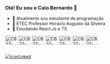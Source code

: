 ### Olá! Eu sou o Caio Bernardo 👋

- 🔭 Atualmente sou estudante de programação
- 🏫 ETEC Professor Horácio Augusto da Silveira
- 🌱 Estudando React.Js e TS

<div>
  <img align="center" alt="CB27-HTML" src="https://cdn.jsdelivr.net/gh/devicons/devicon@latest/icons/html5/html5-original.svg" height="30" width="40"/>
  <img align="center" alt="CB27-CSS" src="https://cdn.jsdelivr.net/gh/devicons/devicon@latest/icons/css3/css3-original.svg" height="30" width="40"/>
  <img align="center" alt="CB27-JS" src="https://cdn.jsdelivr.net/gh/devicons/devicon@latest/icons/javascript/javascript-original.svg" height="30" width="40"/>
  <img align="center" alt="CB27-REACTJS" src="https://cdn.jsdelivr.net/gh/devicons/devicon@latest/icons/react/react-original.svg" height="30" width="40"/>
  <img align="center" alt="CB27-BOOTSTRAP" src="https://cdn.jsdelivr.net/gh/devicons/devicon@latest/icons/bootstrap/bootstrap-original.svg" height="30" width="40"/>
  <img align="center" alt="CB27-MSSQLSERVER" src="https://cdn.jsdelivr.net/gh/devicons/devicon@latest/icons/microsoftsqlserver/microsoftsqlserver-original.svg" height="30" width="40"/>
  <img align="center" alt="CB27-PYTHON" src="https://cdn.jsdelivr.net/gh/devicons/devicon@latest/icons/python/python-original.svg" height="30" width="40"/>
</div>

##

<div>
  <a href="https://www.linkedin.com/in/caio-bernardo-45bb342b8/" target="_blank"><img alt="iconLnked" src="https://img.shields.io/badge/LinkedIn-0077B5?style=for-the-badge&logo=linkedin&logoColor=white"/></a>  
</div>
